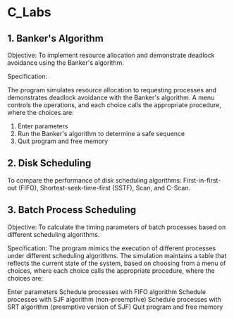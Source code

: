 # C_Labs

## 1. Banker's Algorithm

Objective:
To implement resource allocation and demonstrate deadlock avoidance using the Banker's 
algorithm.

Specification:

The program simulates resource allocation to requesting processes and demonstrates deadlock 
avoidance with the Banker's algorithm. A menu controls the operations, and each choice calls 
the appropriate procedure, where the choices are: 
1) Enter parameters
2) Run the Banker's algorithm to determine a safe sequence
3) Quit program and free memory

## 2. Disk Scheduling
To compare the performance of disk scheduling algorithms:
First-in-first-out (FIFO), Shortest-seek-time-first (SSTF), Scan, and C-Scan.

## 3. Batch Process Scheduling

Objective: To calculate the timing parameters of batch processes based on different scheduling algorithms.

Specification: The program mimics the execution of different processes under different scheduling algorithms. The simulation maintains a table that reflects the current state of the system, based on choosing from a menu of choices, where each choice calls the appropriate procedure, where the choices are:

Enter parameters
Schedule processes with FIFO algorithm
Schedule processes with SJF algorithm (non-preemptive)
Schedule processes with SRT algorithm (preemptive version of SJF)
Quit program and free memory
